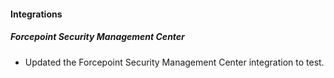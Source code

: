 
#### Integrations

##### Forcepoint Security Management Center

- Updated the Forcepoint Security Management Center integration to test.
